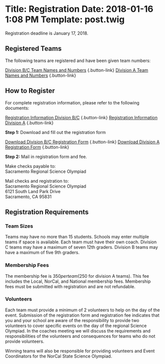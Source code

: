 Title: Registration
Date: 2018-01-16 1:08 PM
Template: post.twig
===

Registration deadline is January 17, 2018.

## Registered Teams

The following teams are registered and have been given team numbers:

[Division B/C Team Names and Numbers](/assets/registration/School-Names-and-Numbers-Divbc.doc) {.button-link}
[Division A Team Names and Numbers](/assets/registration/School-Names-and-Numbers-Diva.doc) {.button-link}

## How to Register

For complete registration information, please refer to the following documents:

[Registration Information Division B/C](/assets/registration/Registration-Information-BC.doc) {.button-link}
[Registration Information Division A](/assets/registration/Registration-Information-A.doc) {.button-link}

**Step 1:** Download and fill out the registration form

[Download Division B/C Registration Form](/assets/registration/Registration-Form-BC.doc) {.button-link}
[Download Division A Registration Form](/assets/registration/Registration-Form-A.doc) {.button-link}

**Step 2:** Mail in registration form and fee.

Make checks payable to:  
Sacramento Regional Science Olympiad

Mail checks and registration to:  
Sacramento Regional Science Olympiad  
6121 South Land Park Drive  
Sacramento, CA 95831

## Registration Requirements

### Team Sizes

Teams may have no more than 15 students. Schools may enter multiple teams if space is available. Each team must have their own coach. Division C teams may have a maximum of seven 12th graders. Division B teams may have a maximum of five 9th graders.

### Membership Fees

The membership fee is $350 per team ($250 for division A teams). This fee includes the Local, NorCal, and National membership fees. Membership fees must be submitted with registration and are not refundable.

### Volunteers

Each team must provide a minimum of 2 volunteers to help on the day of the event. Submission of the registration form and registration fee indicates that you and your school are aware of the responsibility to provide two volunteers to cover specific events on the day of the regional Science Olympiad. In the coaches meeting we will discuss the requirements and responsibilities of the volunteers and consequences for teams who do not provide volunteers.


Winning teams will also be responsible for providing volunteers and Event Coordinators for the NorCal State Science Olympiad.